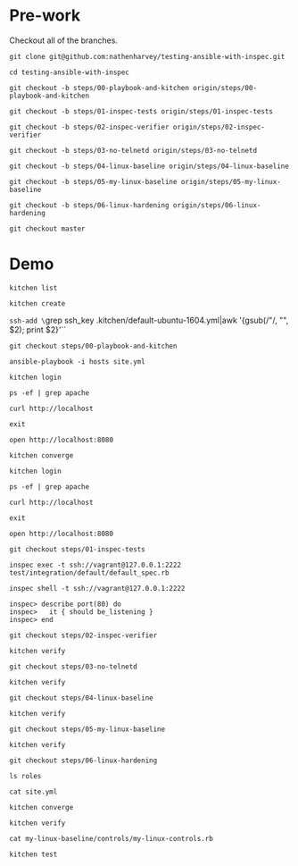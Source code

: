# Pre-work

Checkout all of the branches.

`git clone git@github.com:nathenharvey/testing-ansible-with-inspec.git`

`cd testing-ansible-with-inspec`

`git checkout -b steps/00-playbook-and-kitchen origin/steps/00-playbook-and-kitchen`

`git checkout -b steps/01-inspec-tests origin/steps/01-inspec-tests`

`git checkout -b steps/02-inspec-verifier origin/steps/02-inspec-verifier`

`git checkout -b steps/03-no-telnetd origin/steps/03-no-telnetd`

`git checkout -b steps/04-linux-baseline origin/steps/04-linux-baseline`

`git checkout -b steps/05-my-linux-baseline origin/steps/05-my-linux-baseline`

`git checkout -b steps/06-linux-hardening origin/steps/06-linux-hardening`

`git checkout master`

# Demo

`kitchen list`

`kitchen create`

`ssh-add \`grep ssh_key .kitchen/default-ubuntu-1604.yml|awk '{gsub(/"/, "", $2); print $2}'\``

`git checkout steps/00-playbook-and-kitchen`

`ansible-playbook -i hosts site.yml`

`kitchen login`

`ps -ef | grep apache`

`curl http://localhost`

`exit`

`open http://localhost:8080`

`kitchen converge`

`kitchen login`

`ps -ef | grep apache`

`curl http://localhost`

`exit`

`open http://localhost:8080`

`git checkout steps/01-inspec-tests`

`inspec exec -t ssh://vagrant@127.0.0.1:2222 test/integration/default/default_spec.rb`

`inspec shell -t ssh://vagrant@127.0.0.1:2222`

```
inspec> describe port(80) do
inspec>   it { should be_listening }
inspec> end
```

`git checkout steps/02-inspec-verifier`

`kitchen verify`

`git checkout steps/03-no-telnetd`

`kitchen verify`

`git checkout steps/04-linux-baseline`

`kitchen verify`

`git checkout steps/05-my-linux-baseline`

`kitchen verify`

`git checkout steps/06-linux-hardening`

`ls roles`

`cat site.yml`

`kitchen converge`

`kitchen verify`

`cat my-linux-baseline/controls/my-linux-controls.rb`

`kitchen test`

